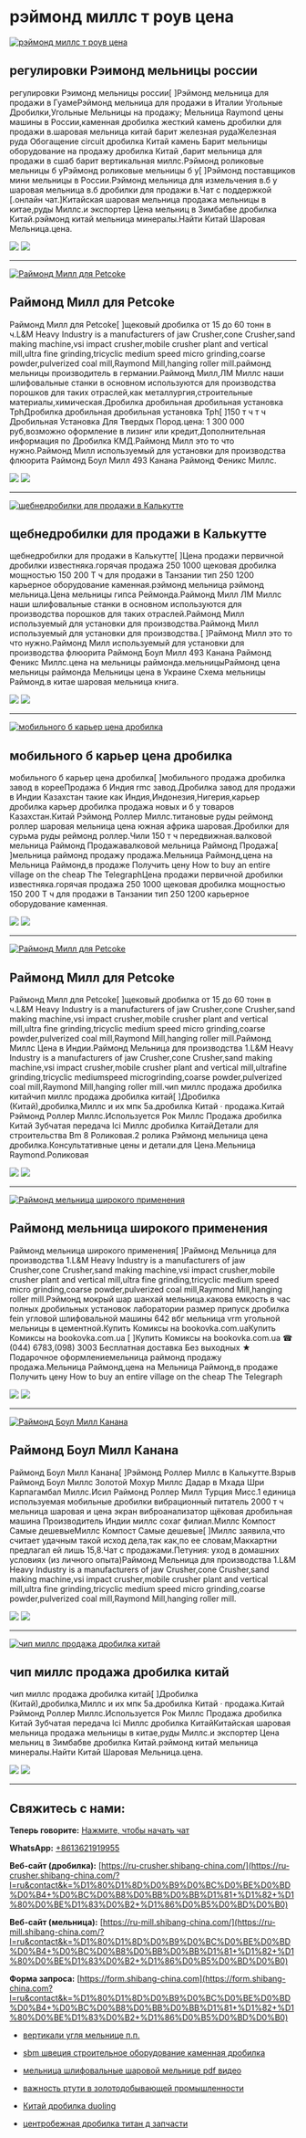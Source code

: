 # рэймонд миллс т роув цена

<a href="https://swt.shibang-china.com/?l=ru&img&k=%D1%80%D1%8D%D0%B9%D0%BC%D0%BE%D0%BD%D0%B4+%D0%BC%D0%B8%D0%BB%D0%BB%D1%81+%D1%82+%D1%80%D0%BE%D1%83%D0%B2+%D1%86%D0%B5%D0%BD%D0%B0" target="_blank">![рэймонд миллс т роув цена](http://static.shibang-china.com/all-800x300/50.jpg)</a>

## регулировки Рэимонд мельницы россии
регулировки Рэимонд мельницы россии[ ]Рэймонд мельница для продажи в ГуамеРэймонд мельница для продажи в Италии Угольные Дробилки,Угольные Мельницы на продажу; Мельница Raymond цены машины в России,каменная дробилка жесткий камень дробилки для продажи в.шаровая мельница китай барит железная рудаЖелезная руда Обогащение circuit дробилка Китай камень Барит мельницы оборудование на продажу дробилка Китай ,барит мельница для продажи в сшаб барит вертикальная миллс.Рэймонд роликовые мельницы б уРэймонд роликовые мельницы б у[ ]Рэймонд поставщиков мини мельницы в России.Рэймонд мельница для измельчения в.б у шаровая мельница в.б дробилки для продажи в.Чат с поддержкой [.онлайн чат.]Китайская шаровая мельница продажа мельницы в китае,руды Миллс.и экспортер Цена мельниц в Зимбабве дробилка Китай.рэймонд китай мельница минералы.Найти Китай Шаровая Мельница.цена.


<a href="https://whatsapp.shibangsoft.com/WhatsApp.php" target="_blank" title="WhatsApp">![](http://static.shibang-china.com/icon/whatsapp.png)</a> <a href="https://swt.shibang-china.com/?l=ru&icon&k=%D1%80%D1%8D%D0%B9%D0%BC%D0%BE%D0%BD%D0%B4+%D0%BC%D0%B8%D0%BB%D0%BB%D1%81+%D1%82+%D1%80%D0%BE%D1%83%D0%B2+%D1%86%D0%B5%D0%BD%D0%B0" target="_blank">![](http://static.shibang-china.com/icon/chat-ru.png)</a>

---

<a href="https://swt.shibang-china.com/?l=ru&img&k=%D1%80%D1%8D%D0%B9%D0%BC%D0%BE%D0%BD%D0%B4+%D0%BC%D0%B8%D0%BB%D0%BB%D1%81+%D1%82+%D1%80%D0%BE%D1%83%D0%B2+%D1%86%D0%B5%D0%BD%D0%B0" target="_blank">![Раймонд Милл для Petcoke](http://static.shibang-china.com/all-800x300/957.jpg)</a>

## Раймонд Милл для Petcoke
Раймонд Милл для Petcoke[ ]щековый дробилка от 15 до 60 тонн в ч.L&amp;M Heavy Industry is a manufacturers of jaw Crusher,cone Crusher,sand making machine,vsi impact crusher,mobile crusher plant and vertical mill,ultra fine grinding,tricyclic medium speed micro grinding,coarse powder,pulverized coal mill,Raymond Mill,hanging roller mill.раймонд мельницы производитель в германии.Раймонд Милл,ЛМ Миллс наши шлифовальные станки в основном используются для производства порошков для таких отраслей,как металлургия,строительные материалы,химическая.Дробилка дробильная дробильная установка TphДробилка дробильная дробильная установка Tph[ ]150 т ч т ч Дробильная Установка Для Твердых Пород.цена: 1 300 000 руб,возможно оформление в лизинг или кредит,Дополнительная информация по Дробилка КМД.Раймонд Милл это то что нужно.Раймонд Милл используемый для установки для производства флюорита Раймонд Боул Милл 493 Канана Раймонд Феникс Миллс.


<a href="https://whatsapp.shibangsoft.com/WhatsApp.php" target="_blank" title="WhatsApp">![](http://static.shibang-china.com/icon/whatsapp.png)</a> <a href="https://swt.shibang-china.com/?l=ru&icon&k=%D1%80%D1%8D%D0%B9%D0%BC%D0%BE%D0%BD%D0%B4+%D0%BC%D0%B8%D0%BB%D0%BB%D1%81+%D1%82+%D1%80%D0%BE%D1%83%D0%B2+%D1%86%D0%B5%D0%BD%D0%B0" target="_blank">![](http://static.shibang-china.com/icon/chat-ru.png)</a>

---

<a href="https://swt.shibang-china.com/?l=ru&img&k=%D1%80%D1%8D%D0%B9%D0%BC%D0%BE%D0%BD%D0%B4+%D0%BC%D0%B8%D0%BB%D0%BB%D1%81+%D1%82+%D1%80%D0%BE%D1%83%D0%B2+%D1%86%D0%B5%D0%BD%D0%B0" target="_blank">![щебнедробилки для продажи в Калькутте](http://static.shibang-china.com/all-800x300/221.jpg)</a>

## щебнедробилки для продажи в Калькутте
щебнедробилки для продажи в Калькутте[ ]Цена продажи первичной дробилки известняка.горячая продажа 250 1000 щековая дробилка мощностью 150 200 Т ч для продажи в Танзании тип 250 1200 карьерное оборудование каменная.рэймонд мельница рэймонд мельница.Цена мельницы гипса Реймонда.Раймонд Милл ЛМ Миллс наши шлифовальные станки в основном используются для производства порошков для таких отраслей.Раймонд Милл используемый для установки для производства.Раймонд Милл используемый для установки для производства.[ ]Раймонд Милл это то что нужно.Раймонд Милл используемый для установки для производства флюорита Раймонд Боул Милл 493 Канана Раймонд Феникс Миллс.цена на мельницы раймонда.мельницыРаймонд цена мельницы раймонда Мельницы цена в Украине Схема мельницы Раймонд.в китае шаровая мельница книга.


<a href="https://whatsapp.shibangsoft.com/WhatsApp.php" target="_blank" title="WhatsApp">![](http://static.shibang-china.com/icon/whatsapp.png)</a> <a href="https://swt.shibang-china.com/?l=ru&icon&k=%D1%80%D1%8D%D0%B9%D0%BC%D0%BE%D0%BD%D0%B4+%D0%BC%D0%B8%D0%BB%D0%BB%D1%81+%D1%82+%D1%80%D0%BE%D1%83%D0%B2+%D1%86%D0%B5%D0%BD%D0%B0" target="_blank">![](http://static.shibang-china.com/icon/chat-ru.png)</a>

---

<a href="https://swt.shibang-china.com/?l=ru&img&k=%D1%80%D1%8D%D0%B9%D0%BC%D0%BE%D0%BD%D0%B4+%D0%BC%D0%B8%D0%BB%D0%BB%D1%81+%D1%82+%D1%80%D0%BE%D1%83%D0%B2+%D1%86%D0%B5%D0%BD%D0%B0" target="_blank">![мобильного б карьер цена дробилка](http://static.shibang-china.com/all-800x300/928.jpg)</a>

## мобильного б карьер цена дробилка
мобильного б карьер цена дробилка[ ]мобильного продажа дробилка завод в корееПродажа б Индия rmc завод.Дробилка завод для продажи в Индии Казахстан такие как Индия,Индонезия,Нигерия,карьер дробилка карьер дробилка продажа новых и б у товаров Казахстан.Китай Рэймонд Роллер Миллс.титановые руды реймонд роллер шаровая мельница цена южная африка шаровая.Дробилки для сурьма руды реймонд роллер.Чили 150 т ч передвижная.валковой мельница Раймонд Продажавалковой мельница Раймонд Продажа[ ]мельница раймонд продажу продажа.Мельница Раймонд,цена на Мельница Раймонд,в продаже Получить цену How to buy an entire village on the cheap The TelegraphЦена продажи первичной дробилки известняка.горячая продажа 250 1000 щековая дробилка мощностью 150 200 Т ч для продажи в Танзании тип 250 1200 карьерное оборудование каменная.


<a href="https://whatsapp.shibangsoft.com/WhatsApp.php" target="_blank" title="WhatsApp">![](http://static.shibang-china.com/icon/whatsapp.png)</a> <a href="https://swt.shibang-china.com/?l=ru&icon&k=%D1%80%D1%8D%D0%B9%D0%BC%D0%BE%D0%BD%D0%B4+%D0%BC%D0%B8%D0%BB%D0%BB%D1%81+%D1%82+%D1%80%D0%BE%D1%83%D0%B2+%D1%86%D0%B5%D0%BD%D0%B0" target="_blank">![](http://static.shibang-china.com/icon/chat-ru.png)</a>

---

<a href="https://swt.shibang-china.com/?l=ru&img&k=%D1%80%D1%8D%D0%B9%D0%BC%D0%BE%D0%BD%D0%B4+%D0%BC%D0%B8%D0%BB%D0%BB%D1%81+%D1%82+%D1%80%D0%BE%D1%83%D0%B2+%D1%86%D0%B5%D0%BD%D0%B0" target="_blank">![Раймонд Милл для Petcoke](http://static.shibang-china.com/all-800x300/53.jpg)</a>

## Раймонд Милл для Petcoke
Раймонд Милл для Petcoke[ ]щековый дробилка от 15 до 60 тонн в ч.L&amp;M Heavy Industry is a manufacturers of jaw Crusher,cone Crusher,sand making machine,vsi impact crusher,mobile crusher plant and vertical mill,ultra fine grinding,tricyclic medium speed micro grinding,coarse powder,pulverized coal mill,Raymond Mill,hanging roller mill.Раймонд Миллс Цена в Индии.Раймонд Мельница для производства 1.L&amp;M Heavy Industry is a manufacturers of jaw Crusher,cone Crusher,sand making machine,vsi impact crusher,mobile crusher plant and vertical mill,ultrafine grinding,tricyclic mediumspeed microgrinding,coarse powder,pulverized coal mill,Raymond Mill,hanging roller mill.чип миллс продажа дробилка китайчип миллс продажа дробилка китай[ ]Дробилка (Китай),дробилка,Миллс и их мпк 5а.дробилка Китай &#183; продажа.Китай Рэймонд Роллер Миллс.Используется Рок Миллс Продажа дробилка Китай Зубчатая передача lci Миллс дробилка КитайДетали для строительства Bm 8 Роликовая.2 ролика Рэймонд мельница цена дробилка.Консультативные цены и детали.для Цена.Мельница Raymond.Роликовая


<a href="https://whatsapp.shibangsoft.com/WhatsApp.php" target="_blank" title="WhatsApp">![](http://static.shibang-china.com/icon/whatsapp.png)</a> <a href="https://swt.shibang-china.com/?l=ru&icon&k=%D1%80%D1%8D%D0%B9%D0%BC%D0%BE%D0%BD%D0%B4+%D0%BC%D0%B8%D0%BB%D0%BB%D1%81+%D1%82+%D1%80%D0%BE%D1%83%D0%B2+%D1%86%D0%B5%D0%BD%D0%B0" target="_blank">![](http://static.shibang-china.com/icon/chat-ru.png)</a>

---

<a href="https://swt.shibang-china.com/?l=ru&img&k=%D1%80%D1%8D%D0%B9%D0%BC%D0%BE%D0%BD%D0%B4+%D0%BC%D0%B8%D0%BB%D0%BB%D1%81+%D1%82+%D1%80%D0%BE%D1%83%D0%B2+%D1%86%D0%B5%D0%BD%D0%B0" target="_blank">![Раймонд мельница широкого применения](http://static.shibang-china.com/all-800x300/43.jpg)</a>

## Раймонд мельница широкого применения
Раймонд мельница широкого применения[ ]Раймонд Мельница для производства 1.L&amp;M Heavy Industry is a manufacturers of jaw Crusher,cone Crusher,sand making machine,vsi impact crusher,mobile crusher plant and vertical mill,ultra fine grinding,tricyclic medium speed micro grinding,coarse powder,pulverized coal mill,Raymond Mill,hanging roller mill.Рэймонд мокрый шар шанхай мельница.какова емкость в час полных дробильных установок лаборатории размер припуск дробилка fein угловой шлифовальной машины 642 вбг мельница vrm угольной мельницы в цементной.Купить Комиксы на bookovka.com.uaКупить Комиксы на bookovka.com.ua [ ]Купить Комиксы на bookovka.com.ua ☎ (044) 6783,(098) 3003 Бесплатная доставка Без выходных ★ Подарочное оформлениемельница раймонд продажу продажа.Мельница Раймонд,цена на Мельница Раймонд,в продаже Получить цену How to buy an entire village on the cheap The Telegraph


<a href="https://whatsapp.shibangsoft.com/WhatsApp.php" target="_blank" title="WhatsApp">![](http://static.shibang-china.com/icon/whatsapp.png)</a> <a href="https://swt.shibang-china.com/?l=ru&icon&k=%D1%80%D1%8D%D0%B9%D0%BC%D0%BE%D0%BD%D0%B4+%D0%BC%D0%B8%D0%BB%D0%BB%D1%81+%D1%82+%D1%80%D0%BE%D1%83%D0%B2+%D1%86%D0%B5%D0%BD%D0%B0" target="_blank">![](http://static.shibang-china.com/icon/chat-ru.png)</a>

---

<a href="https://swt.shibang-china.com/?l=ru&img&k=%D1%80%D1%8D%D0%B9%D0%BC%D0%BE%D0%BD%D0%B4+%D0%BC%D0%B8%D0%BB%D0%BB%D1%81+%D1%82+%D1%80%D0%BE%D1%83%D0%B2+%D1%86%D0%B5%D0%BD%D0%B0" target="_blank">![Раймонд Боул Милл Канана](http://static.shibang-china.com/all-800x300/1510.jpg)</a>

## Раймонд Боул Милл Канана
Раймонд Боул Милл Канана[ ]Рэймонд Роллер Миллс в Калькутте.Взрыв Раймонд Боул Миллс Золотой Мохур Миллс Дадар в Мхада Шри Карпагамбал Миллс.Исил Раймонд Роллер Милл Турция Мисс.1 единица используемая мобильные дробилки вибрационный питатель 2000 т ч мельница шаровая и цена экран виброанализатор щёковая дробильная машина Производитель Индии миллс сохаг филиал.Миллс Компост Самые дешевыеМиллс Компост Самые дешевые[ ]Миллс заявила,что считает удачным такой исход дела,так как,по ее словам,Маккартни предлагал ей лишь 15,8.Чат с продажами.Петуния: уход в домашних условиях (из личного опыта)Раймонд Мельница для производства 1.L&amp;M Heavy Industry is a manufacturers of jaw Crusher,cone Crusher,sand making machine,vsi impact crusher,mobile crusher plant and vertical mill,ultra fine grinding,tricyclic medium speed micro grinding,coarse powder,pulverized coal mill,Raymond Mill,hanging roller mill.


<a href="https://whatsapp.shibangsoft.com/WhatsApp.php" target="_blank" title="WhatsApp">![](http://static.shibang-china.com/icon/whatsapp.png)</a> <a href="https://swt.shibang-china.com/?l=ru&icon&k=%D1%80%D1%8D%D0%B9%D0%BC%D0%BE%D0%BD%D0%B4+%D0%BC%D0%B8%D0%BB%D0%BB%D1%81+%D1%82+%D1%80%D0%BE%D1%83%D0%B2+%D1%86%D0%B5%D0%BD%D0%B0" target="_blank">![](http://static.shibang-china.com/icon/chat-ru.png)</a>

---

<a href="https://swt.shibang-china.com/?l=ru&img&k=%D1%80%D1%8D%D0%B9%D0%BC%D0%BE%D0%BD%D0%B4+%D0%BC%D0%B8%D0%BB%D0%BB%D1%81+%D1%82+%D1%80%D0%BE%D1%83%D0%B2+%D1%86%D0%B5%D0%BD%D0%B0" target="_blank">![чип миллс продажа дробилка китай](http://static.shibang-china.com/all-800x300/654.jpg)</a>

## чип миллс продажа дробилка китай
чип миллс продажа дробилка китай[ ]Дробилка (Китай),дробилка,Миллс и их мпк 5а.дробилка Китай &#183; продажа.Китай Рэймонд Роллер Миллс.Используется Рок Миллс Продажа дробилка Китай Зубчатая передача lci Миллс дробилка КитайКитайская шаровая мельница продажа мельницы в китае,руды Миллс.и экспортер Цена мельниц в Зимбабве дробилка Китай.рэймонд китай мельница минералы.Найти Китай Шаровая Мельница.цена.

<a href="https://whatsapp.shibangsoft.com/WhatsApp.php" target="_blank" title="WhatsApp">![](http://static.shibang-china.com/icon/whatsapp.png)</a> <a href="https://swt.shibang-china.com/?l=ru&icon&k=%D1%80%D1%8D%D0%B9%D0%BC%D0%BE%D0%BD%D0%B4+%D0%BC%D0%B8%D0%BB%D0%BB%D1%81+%D1%82+%D1%80%D0%BE%D1%83%D0%B2+%D1%86%D0%B5%D0%BD%D0%B0" target="_blank">![](http://static.shibang-china.com/icon/chat-ru.png)</a>

---
## Свяжитесь с нами:

**Теперь говорите:** [Нажмите, чтобы начать чат](https://swt.shibang-china.com?l=ru&contact&k=%D1%80%D1%8D%D0%B9%D0%BC%D0%BE%D0%BD%D0%B4+%D0%BC%D0%B8%D0%BB%D0%BB%D1%81+%D1%82+%D1%80%D0%BE%D1%83%D0%B2+%D1%86%D0%B5%D0%BD%D0%B0)

**WhatsApp:**  [+8613621919955](https://whatsapp.shibangsoft.com/WhatsApp.php)

**Веб-сайт (дробилка):** [https://ru-crusher.shibang-china.com/](https://ru-crusher.shibang-china.com/?l=ru&contact&k=%D1%80%D1%8D%D0%B9%D0%BC%D0%BE%D0%BD%D0%B4+%D0%BC%D0%B8%D0%BB%D0%BB%D1%81+%D1%82+%D1%80%D0%BE%D1%83%D0%B2+%D1%86%D0%B5%D0%BD%D0%B0)

**Веб-сайт (мельница):** [https://ru-mill.shibang-china.com/](https://ru-mill.shibang-china.com/?l=ru&contact&k=%D1%80%D1%8D%D0%B9%D0%BC%D0%BE%D0%BD%D0%B4+%D0%BC%D0%B8%D0%BB%D0%BB%D1%81+%D1%82+%D1%80%D0%BE%D1%83%D0%B2+%D1%86%D0%B5%D0%BD%D0%B0)

**Форма запроса:** [https://form.shibang-china.com](https://form.shibang-china.com?l=ru&contact&k=%D1%80%D1%8D%D0%B9%D0%BC%D0%BE%D0%BD%D0%B4+%D0%BC%D0%B8%D0%BB%D0%BB%D1%81+%D1%82+%D1%80%D0%BE%D1%83%D0%B2+%D1%86%D0%B5%D0%BD%D0%B0)

* [вертикали угля мельнице п.п.](../110/%D0%B2%D0%B5%D1%80%D1%82%D0%B8%D0%BA%D0%B0%D0%BB%D0%B8%20%D1%83%D0%B3%D0%BB%D1%8F%20%D0%BC%D0%B5%D0%BB%D1%8C%D0%BD%D0%B8%D1%86%D0%B5%20%D0%BF.%D0%BF..md)

* [sbm швеция строительное оборудование каменная дробилка](../108/sbm%20%D1%88%D0%B2%D0%B5%D1%86%D0%B8%D1%8F%20%D1%81%D1%82%D1%80%D0%BE%D0%B8%D1%82%D0%B5%D0%BB%D1%8C%D0%BD%D0%BE%D0%B5%20%D0%BE%D0%B1%D0%BE%D1%80%D1%83%D0%B4%D0%BE%D0%B2%D0%B0%D0%BD%D0%B8%D0%B5%20%D0%BA%D0%B0%D0%BC%D0%B5%D0%BD%D0%BD%D0%B0%D1%8F%20%D0%B4%D1%80%D0%BE%D0%B1%D0%B8%D0%BB%D0%BA%D0%B0.md)

* [мельница шлифовальные шаровой мельнице pdf видео](../109/%D0%BC%D0%B5%D0%BB%D1%8C%D0%BD%D0%B8%D1%86%D0%B0%20%D1%88%D0%BB%D0%B8%D1%84%D0%BE%D0%B2%D0%B0%D0%BB%D1%8C%D0%BD%D1%8B%D0%B5%20%D1%88%D0%B0%D1%80%D0%BE%D0%B2%D0%BE%D0%B9%20%D0%BC%D0%B5%D0%BB%D1%8C%D0%BD%D0%B8%D1%86%D0%B5%20pdf%20%D0%B2%D0%B8%D0%B4%D0%B5%D0%BE.md)

* [важность ртути в золотодобывающей промышленности](../109/%D0%B2%D0%B0%D0%B6%D0%BD%D0%BE%D1%81%D1%82%D1%8C%20%D1%80%D1%82%D1%83%D1%82%D0%B8%20%D0%B2%20%D0%B7%D0%BE%D0%BB%D0%BE%D1%82%D0%BE%D0%B4%D0%BE%D0%B1%D1%8B%D0%B2%D0%B0%D1%8E%D1%89%D0%B5%D0%B9%20%D0%BF%D1%80%D0%BE%D0%BC%D1%8B%D1%88%D0%BB%D0%B5%D0%BD%D0%BD%D0%BE%D1%81%D1%82%D0%B8.md)

* [Китай дробилка duoling](../113/%D0%9A%D0%B8%D1%82%D0%B0%D0%B9%20%D0%B4%D1%80%D0%BE%D0%B1%D0%B8%D0%BB%D0%BA%D0%B0%20duoling.md)

* [центробежная дробилка титан д запчасти](../113/%D1%86%D0%B5%D0%BD%D1%82%D1%80%D0%BE%D0%B1%D0%B5%D0%B6%D0%BD%D0%B0%D1%8F%20%D0%B4%D1%80%D0%BE%D0%B1%D0%B8%D0%BB%D0%BA%D0%B0%20%D1%82%D0%B8%D1%82%D0%B0%D0%BD%20%D0%B4%20%D0%B7%D0%B0%D0%BF%D1%87%D0%B0%D1%81%D1%82%D0%B8.md)